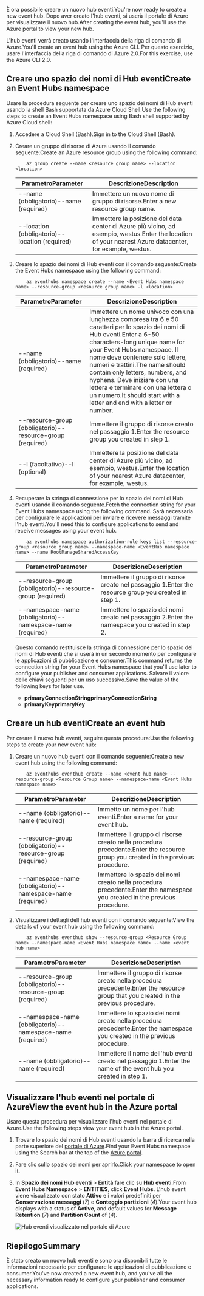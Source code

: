 <span data-ttu-id="ffd44-101">È ora possibile creare un nuovo hub eventi.</span><span class="sxs-lookup"><span data-stu-id="ffd44-101">You're now ready to create a new event hub.</span></span> <span data-ttu-id="ffd44-102">Dopo aver creato l'hub eventi, si userà il portale di Azure per visualizzare il nuovo hub.</span><span class="sxs-lookup"><span data-stu-id="ffd44-102">After creating the event hub, you'll use the Azure portal to view your new hub.</span></span>

<span data-ttu-id="ffd44-103">L'hub eventi verrà creato usando l'interfaccia della riga di comando di Azure.</span><span class="sxs-lookup"><span data-stu-id="ffd44-103">You'll create an event hub using the Azure CLI.</span></span> <span data-ttu-id="ffd44-104">Per questo esercizio, usare l'interfaccia della riga di comando di Azure 2.0.</span><span class="sxs-lookup"><span data-stu-id="ffd44-104">For this exercise, use the Azure CLI 2.0.</span></span> 

## <a name="create-an-event-hubs-namespace"></a><span data-ttu-id="ffd44-105">Creare uno spazio dei nomi di Hub eventi</span><span class="sxs-lookup"><span data-stu-id="ffd44-105">Create an Event Hubs namespace</span></span>

<span data-ttu-id="ffd44-106">Usare la procedura seguente per creare uno spazio dei nomi di Hub eventi usando la shell Bash supportata da Azure Cloud Shell:</span><span class="sxs-lookup"><span data-stu-id="ffd44-106">Use the following steps to create an Event Hubs namespace using Bash shell supported by Azure Cloud shell:</span></span>

1. <span data-ttu-id="ffd44-107">Accedere a Cloud Shell (Bash).</span><span class="sxs-lookup"><span data-stu-id="ffd44-107">Sign in to the Cloud Shell (Bash).</span></span>  

1. <span data-ttu-id="ffd44-108">Creare un gruppo di risorse di Azure usando il comando seguente:</span><span class="sxs-lookup"><span data-stu-id="ffd44-108">Create an Azure resource group using the following command:</span></span>

    ```azurecli
        az group create --name <resource group name> --location <location>
    ```

    |<span data-ttu-id="ffd44-109">Parametro</span><span class="sxs-lookup"><span data-stu-id="ffd44-109">Parameter</span></span>      |<span data-ttu-id="ffd44-110">Descrizione</span><span class="sxs-lookup"><span data-stu-id="ffd44-110">Description</span></span>|
    |---------------|-----------|
    |<span data-ttu-id="ffd44-111">--name (obbligatorio)</span><span class="sxs-lookup"><span data-stu-id="ffd44-111">--name (required)</span></span>      |<span data-ttu-id="ffd44-112">Immettere un nuovo nome di gruppo di risorse.</span><span class="sxs-lookup"><span data-stu-id="ffd44-112">Enter a new resource group name.</span></span>|
    |<span data-ttu-id="ffd44-113">--location (obbligatorio)</span><span class="sxs-lookup"><span data-stu-id="ffd44-113">--location (required)</span></span>     |<span data-ttu-id="ffd44-114">Immettere la posizione del data center di Azure più vicino, ad esempio, westus.</span><span class="sxs-lookup"><span data-stu-id="ffd44-114">Enter the location of your nearest Azure datacenter, for example, westus.</span></span>|

1. <span data-ttu-id="ffd44-115">Creare lo spazio dei nomi di Hub eventi con il comando seguente:</span><span class="sxs-lookup"><span data-stu-id="ffd44-115">Create the Event Hubs namespace using the following command:</span></span>

    ```azurecli
        az eventhubs namespace create --name <Event Hubs namespace name> --resource-group <resource group name> -l <location>
    ```

    |<span data-ttu-id="ffd44-116">Parametro</span><span class="sxs-lookup"><span data-stu-id="ffd44-116">Parameter</span></span>      |<span data-ttu-id="ffd44-117">Descrizione</span><span class="sxs-lookup"><span data-stu-id="ffd44-117">Description</span></span>|
    |---------------|-----------|
    |<span data-ttu-id="ffd44-118">--name (obbligatorio)</span><span class="sxs-lookup"><span data-stu-id="ffd44-118">--name (required)</span></span>      |<span data-ttu-id="ffd44-119">Immettere un nome univoco con una lunghezza compresa tra 6 e 50 caratteri per lo spazio dei nomi di Hub eventi.</span><span class="sxs-lookup"><span data-stu-id="ffd44-119">Enter a 6-50 characters-long unique name for your Event Hubs namespace.</span></span> <span data-ttu-id="ffd44-120">Il nome deve contenere solo lettere, numeri e trattini.</span><span class="sxs-lookup"><span data-stu-id="ffd44-120">The name should contain only letters, numbers, and hyphens.</span></span> <span data-ttu-id="ffd44-121">Deve iniziare con una lettera e terminare con una lettera o un numero.</span><span class="sxs-lookup"><span data-stu-id="ffd44-121">It should start with a letter and end with a letter or number.</span></span>|
    |<span data-ttu-id="ffd44-122">--resource-group (obbligatorio)</span><span class="sxs-lookup"><span data-stu-id="ffd44-122">--resource-group (required)</span></span>  |<span data-ttu-id="ffd44-123">Immettere il gruppo di risorse creato nel passaggio 1.</span><span class="sxs-lookup"><span data-stu-id="ffd44-123">Enter the resource group you created in step 1.</span></span>
    |<span data-ttu-id="ffd44-124">--l (facoltativo)</span><span class="sxs-lookup"><span data-stu-id="ffd44-124">--l (optional)</span></span>     |<span data-ttu-id="ffd44-125">Immettere la posizione del data center di Azure più vicino, ad esempio, westus.</span><span class="sxs-lookup"><span data-stu-id="ffd44-125">Enter the location of your nearest Azure datacenter, for example, westus.</span></span>|

1. <span data-ttu-id="ffd44-126">Recuperare la stringa di connessione per lo spazio dei nomi di Hub eventi usando il comando seguente.</span><span class="sxs-lookup"><span data-stu-id="ffd44-126">Fetch the connection string for your Event Hubs namespace using the following command.</span></span> <span data-ttu-id="ffd44-127">Sarà necessaria per configurare le applicazioni per inviare e ricevere messaggi tramite l'hub eventi.</span><span class="sxs-lookup"><span data-stu-id="ffd44-127">You'll need this to configure applications to send and receive messages using your event hub.</span></span>

    ```azurecli
        az eventhubs namespace authorization-rule keys list --resource-group <resource group name> --namespace-name <EventHub namespace name> --name RootManageSharedAccessKey
    ```

    |<span data-ttu-id="ffd44-128">Parametro</span><span class="sxs-lookup"><span data-stu-id="ffd44-128">Parameter</span></span>      |<span data-ttu-id="ffd44-129">Descrizione</span><span class="sxs-lookup"><span data-stu-id="ffd44-129">Description</span></span>|
    |---------------|-----------|
    |<span data-ttu-id="ffd44-130">--resource-group (obbligatorio)</span><span class="sxs-lookup"><span data-stu-id="ffd44-130">--resource-group (required)</span></span>  |<span data-ttu-id="ffd44-131">Immettere il gruppo di risorse creato nel passaggio 1.</span><span class="sxs-lookup"><span data-stu-id="ffd44-131">Enter the resource group you created in step 1.</span></span>|
    |<span data-ttu-id="ffd44-132">--namespace-name (obbligatorio)</span><span class="sxs-lookup"><span data-stu-id="ffd44-132">--namespace-name (required)</span></span>      |<span data-ttu-id="ffd44-133">Immettere lo spazio dei nomi creato nel passaggio 2.</span><span class="sxs-lookup"><span data-stu-id="ffd44-133">Enter the namespace you created in step 2.</span></span>|

    <span data-ttu-id="ffd44-134">Questo comando restituisce la stringa di connessione per lo spazio dei nomi di Hub eventi che si userà in un secondo momento per configurare le applicazioni di pubblicazione e consumer.</span><span class="sxs-lookup"><span data-stu-id="ffd44-134">This command returns the connection string for your Event Hubs namespace that you'll use later to configure your publisher and consumer applications.</span></span> <span data-ttu-id="ffd44-135">Salvare il valore delle chiavi seguenti per un uso successivo.</span><span class="sxs-lookup"><span data-stu-id="ffd44-135">Save the value of the following keys for later use.</span></span>

    - <span data-ttu-id="ffd44-136">**primaryConnectionString**</span><span class="sxs-lookup"><span data-stu-id="ffd44-136">**primaryConnectionString**</span></span>
    - <span data-ttu-id="ffd44-137">**primaryKey**</span><span class="sxs-lookup"><span data-stu-id="ffd44-137">**primaryKey**</span></span>

## <a name="create-an-event-hub"></a><span data-ttu-id="ffd44-138">Creare un hub eventi</span><span class="sxs-lookup"><span data-stu-id="ffd44-138">Create an event hub</span></span>

<span data-ttu-id="ffd44-139">Per creare il nuovo hub eventi, seguire questa procedura:</span><span class="sxs-lookup"><span data-stu-id="ffd44-139">Use the following steps to create your new event hub:</span></span>

1. <span data-ttu-id="ffd44-140">Creare un nuovo hub eventi con il comando seguente:</span><span class="sxs-lookup"><span data-stu-id="ffd44-140">Create a new event hub using the following command:</span></span>

    ```azurecli
        az eventhubs eventhub create --name <event hub name> --resource-group <Resource Group name> --namespace-name <Event Hubs namespace name>
    ```

    |<span data-ttu-id="ffd44-141">Parametro</span><span class="sxs-lookup"><span data-stu-id="ffd44-141">Parameter</span></span>      |<span data-ttu-id="ffd44-142">Descrizione</span><span class="sxs-lookup"><span data-stu-id="ffd44-142">Description</span></span>|
    |---------------|-----------|
    |<span data-ttu-id="ffd44-143">--name (obbligatorio)</span><span class="sxs-lookup"><span data-stu-id="ffd44-143">--name (required)</span></span>  |<span data-ttu-id="ffd44-144">Immette un nome per l'hub eventi.</span><span class="sxs-lookup"><span data-stu-id="ffd44-144">Enter a name for your event hub.</span></span>|
    |<span data-ttu-id="ffd44-145">--resource-group (obbligatorio)</span><span class="sxs-lookup"><span data-stu-id="ffd44-145">--resource-group (required)</span></span>  |<span data-ttu-id="ffd44-146">Immettere il gruppo di risorse creato nella procedura precedente.</span><span class="sxs-lookup"><span data-stu-id="ffd44-146">Enter the resource group you created in the previous procedure.</span></span>|
    |<span data-ttu-id="ffd44-147">--namespace-name (obbligatorio)</span><span class="sxs-lookup"><span data-stu-id="ffd44-147">--namespace-name (required)</span></span>      |<span data-ttu-id="ffd44-148">Immettere lo spazio dei nomi creato nella procedura precedente.</span><span class="sxs-lookup"><span data-stu-id="ffd44-148">Enter the namespace you created in the previous procedure.</span></span>|

1. <span data-ttu-id="ffd44-149">Visualizzare i dettagli dell'hub eventi con il comando seguente:</span><span class="sxs-lookup"><span data-stu-id="ffd44-149">View the details of your event hub using the following command:</span></span> 

    ```azurecli
        az eventhubs eventhub show --resource-group <Resource Group name> --namespace-name <Event Hubs namespace name> --name <event hub name>
    ```

    |<span data-ttu-id="ffd44-150">Parametro</span><span class="sxs-lookup"><span data-stu-id="ffd44-150">Parameter</span></span>      |<span data-ttu-id="ffd44-151">Descrizione</span><span class="sxs-lookup"><span data-stu-id="ffd44-151">Description</span></span>|
    |---------------|-----------|
    |<span data-ttu-id="ffd44-152">--resource-group (obbligatorio)</span><span class="sxs-lookup"><span data-stu-id="ffd44-152">--resource-group (required)</span></span>  |<span data-ttu-id="ffd44-153">Immettere il gruppo di risorse creato nella procedura precedente.</span><span class="sxs-lookup"><span data-stu-id="ffd44-153">Enter the resource group that you created in the previous procedure.</span></span>|
    |<span data-ttu-id="ffd44-154">--namespace-name (obbligatorio)</span><span class="sxs-lookup"><span data-stu-id="ffd44-154">--namespace-name (required)</span></span>      |<span data-ttu-id="ffd44-155">Immettere lo spazio dei nomi creato nella procedura precedente.</span><span class="sxs-lookup"><span data-stu-id="ffd44-155">Enter the namespace you created in the previous procedure.</span></span>|
    |<span data-ttu-id="ffd44-156">--name (obbligatorio)</span><span class="sxs-lookup"><span data-stu-id="ffd44-156">--name  (required)</span></span>|<span data-ttu-id="ffd44-157">Immettere il nome dell'hub eventi creato nel passaggio 1.</span><span class="sxs-lookup"><span data-stu-id="ffd44-157">Enter the name of the event hub you created in step 1.</span></span>|

## <a name="view-the-event-hub-in-the-azure-portal"></a><span data-ttu-id="ffd44-158">Visualizzare l'hub eventi nel portale di Azure</span><span class="sxs-lookup"><span data-stu-id="ffd44-158">View the event hub in the Azure portal</span></span>

<span data-ttu-id="ffd44-159">Usare questa procedura per visualizzare l'hub eventi nel portale di Azure.</span><span class="sxs-lookup"><span data-stu-id="ffd44-159">Use the following steps view your event hub in the Azure portal.</span></span>

1. <span data-ttu-id="ffd44-160">Trovare lo spazio dei nomi di Hub eventi usando la barra di ricerca nella parte superiore del [portale di Azure](https://portal.azure.com?azure-portal=true).</span><span class="sxs-lookup"><span data-stu-id="ffd44-160">Find your Event Hubs namespace using the Search bar at the top of the [Azure portal](https://portal.azure.com?azure-portal=true).</span></span>

1. <span data-ttu-id="ffd44-161">Fare clic sullo spazio dei nomi per aprirlo.</span><span class="sxs-lookup"><span data-stu-id="ffd44-161">Click your namespace to open it.</span></span>

1. <span data-ttu-id="ffd44-162">In **Spazio dei nomi Hub eventi** > **Entità** fare clic su **Hub eventi**.</span><span class="sxs-lookup"><span data-stu-id="ffd44-162">From **Event Hubs Namespace** > **ENTITIES**, click **Event Hubs**.</span></span>
    <span data-ttu-id="ffd44-163">L'hub eventi viene visualizzato con stato **Attivo** e i valori predefiniti per **Conservazione messaggi** (*7*) e **Conteggio partizioni** (*4*).</span><span class="sxs-lookup"><span data-stu-id="ffd44-163">Your event hub displays with a status of **Active**, and default values for **Message Retention** (*7*) and **Partition Count** of (*4*).</span></span>

    ![Hub eventi visualizzato nel portale di Azure](../media-draft/3-event-hub.png)

## <a name="summary"></a><span data-ttu-id="ffd44-165">Riepilogo</span><span class="sxs-lookup"><span data-stu-id="ffd44-165">Summary</span></span>

<span data-ttu-id="ffd44-166">È stato creato un nuovo hub eventi e sono ora disponibili tutte le informazioni necessarie per configurare le applicazioni di pubblicazione e consumer.</span><span class="sxs-lookup"><span data-stu-id="ffd44-166">You've now created a new event hub, and you've all the necessary information ready to configure your publisher and consumer applications.</span></span>
